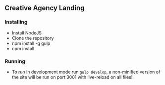 ## Creative Agency Landing

### Installing
* Install NodeJS
* Clone the repository
* npm install -g gulp
* npm install

### Running

* To run in development mode run `gulp develop`, a non-minified version of the site will be run on port 3001 with live-reload on all files!